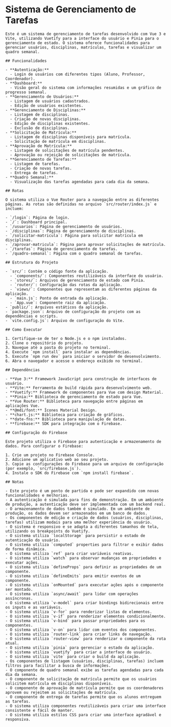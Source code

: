 # Sistema de Gerenciamento de Tarefas

    Este é um sistema de gerenciamento de tarefas desenvolvido com Vue 3 e Vite, utilizando Vuetify para a interface do usuário e Pinia para o gerenciamento de estado. O sistema oferece funcionalidades para gerenciar usuários, disciplinas, matrículas, tarefas e visualizar um quadro semanal.

    ## Funcionalidades

    - **Autenticação:**
      - Login de usuários com diferentes tipos (Aluno, Professor, Coordenador).
    - **Dashboard:**
      - Visão geral do sistema com informações resumidas e um gráfico de progresso semanal.
    - **Gerenciamento de Usuários:**
      - Listagem de usuários cadastrados.
      - Edição de usuários existentes.
    - **Gerenciamento de Disciplinas:**
      - Listagem de disciplinas.
      - Criação de novas disciplinas.
      - Edição de disciplinas existentes.
      - Exclusão de disciplinas.
    - **Solicitação de Matrícula:**
      - Listagem de disciplinas disponíveis para matrícula.
      - Solicitação de matrícula em disciplinas.
    - **Aprovação de Matrícula:**
      - Listagem de solicitações de matrícula pendentes.
      - Aprovação ou rejeição de solicitações de matrícula.
    - **Gerenciamento de Tarefas:**
      - Listagem de tarefas.
      - Criação de novas tarefas.
      - Entrega de tarefas.
    - **Quadro Semanal:**
      - Visualização das tarefas agendadas para cada dia da semana.

    ## Rotas

    O sistema utiliza o Vue Router para a navegação entre as diferentes páginas. As rotas são definidas no arquivo `src/router/index.js` e incluem:

    - `/login`: Página de login.
    - `/`: Dashboard principal.
    - `/usuarios`: Página de gerenciamento de usuários.
    - `/disciplinas`: Página de gerenciamento de disciplinas.
    - `/solicitar-matricula`: Página para solicitar matrícula em disciplinas.
    - `/aprovar-matricula`: Página para aprovar solicitações de matrícula.
    - `/tarefas`: Página de gerenciamento de tarefas.
    - `/quadro-semanal`: Página com o quadro semanal de tarefas.

    ## Estrutura do Projeto

    - `src/`: Contém o código fonte da aplicação.
      - `components/`: Componentes reutilizáveis da interface do usuário.
      - `stores/`: Arquivos de gerenciamento de estado com Pinia.
      - `router/`: Configuração das rotas da aplicação.
      - `views/`: Componentes que representam as diferentes páginas da aplicação.
      - `main.js`: Ponto de entrada da aplicação.
      - `App.vue`: Componente raiz da aplicação.
    - `public/`: Arquivos estáticos da aplicação.
    - `package.json`: Arquivo de configuração do projeto com as dependências e scripts.
    - `vite.config.js`: Arquivo de configuração do Vite.

    ## Como Executar

    1. Certifique-se de ter o Node.js e o npm instalados.
    2. Clone o repositório do projeto.
    3. Navegue até a pasta do projeto no terminal.
    4. Execute `npm install` para instalar as dependências.
    5. Execute `npm run dev` para iniciar o servidor de desenvolvimento.
    6. Abra o navegador e acesse o endereço exibido no terminal.

    ## Dependências

    - **Vue 3:** Framework JavaScript para construção de interfaces de usuário.
    - **Vite:** Ferramenta de build rápida para desenvolvimento web.
    - **Vuetify:** Framework de componentes para Vue com design Material.
    - **Pinia:** Biblioteca de gerenciamento de estado para Vue.
    - **Vue Router:** Biblioteca para navegação entre páginas em aplicações Vue.
    - **@mdi/font:** Ícones Material Design.
    - **chart.js:** Biblioteca para criação de gráficos.
    - **date-fns:** Biblioteca para manipulação de datas.
    - **firebase:** SDK para integração com o Firebase.

    ## Configuração do Firebase

    Este projeto utiliza o Firebase para autenticação e armazenamento de dados. Para configurar o Firebase:

    1. Crie um projeto no Firebase Console.
    2. Adicione um aplicativo web ao seu projeto.
    3. Copie as configurações do Firebase para um arquivo de configuração (por exemplo, `src/firebase.js`).
    4. Instale o SDK do Firebase com `npm install firebase`.

    ## Notas

    - Este projeto é um ponto de partida e pode ser expandido com novas funcionalidades e melhorias.
    - A autenticação é simulada para fins de demonstração. Em um ambiente de produção, a autenticação deve ser implementada com um backend real.
    - O armazenamento de dados também é simulado. Em um ambiente de produção, os dados devem ser armazenados em um banco de dados.
    - Os componentes de edição e criação de dados (usuários, disciplinas, tarefas) utilizam modais para uma melhor experiência do usuário.
    - O sistema é responsivo e se adapta a diferentes tamanhos de tela, utilizando os breakpoints do Vuetify.
    - O sistema utiliza `localStorage` para persistir o estado de autenticação do usuário.
    - O sistema utiliza `computed` properties para filtrar e exibir dados de forma dinâmica.
    - O sistema utiliza `ref` para criar variáveis reativas.
    - O sistema utiliza `watch` para observar mudanças em propriedades e executar ações.
    - O sistema utiliza `defineProps` para definir as propriedades de um componente.
    - O sistema utiliza `defineEmits` para emitir eventos de um componente.
    - O sistema utiliza `onMounted` para executar ações após o componente ser montado.
    - O sistema utiliza `async/await` para lidar com operações assíncronas.
    - O sistema utiliza `v-model` para criar bindings bidirecionais entre os inputs e as variáveis.
    - O sistema utiliza `v-for` para renderizar listas de elementos.
    - O sistema utiliza `v-if` para renderizar elementos condicionalmente.
    - O sistema utiliza `v-bind` para passar propriedades para os componentes.
    - O sistema utiliza `v-on` para lidar com eventos dos componentes.
    - O sistema utiliza `router-link` para criar links de navegação.
    - O sistema utiliza `router-view` para renderizar o componente da rota atual.
    - O sistema utiliza `pinia` para gerenciar o estado da aplicação.
    - O sistema utiliza `vuetify` para criar a interface do usuário.
    - O sistema utiliza `vite` para criar o build da aplicação.
    - Os componentes de listagem (usuários, disciplinas, tarefas) incluem filtros para facilitar a busca de informações.
    - O componente de quadro semanal exibe as tarefas agendadas para cada dia da semana.
    - O componente de solicitação de matrícula permite que os usuários solicitem matrícula em disciplinas disponíveis.
    - O componente de aprovação de matrícula permite que os coordenadores aprovem ou rejeitem as solicitações de matrícula.
    - O componente de entrega de tarefas permite que os alunos entreguem as tarefas.
    - O sistema utiliza componentes reutilizáveis para criar uma interface consistente e fácil de manter.
    - O sistema utiliza estilos CSS para criar uma interface agradável e responsiva.
